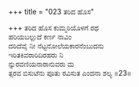 +++
title = "023 ತರಿದ ಹೊಸ"

+++
ತರಿದ ಹೊಸ ಕುಮ್ಮರಿಯೊಳಗೆ ರಥ  
ಹರಿಯಬಲ್ಲುದೆ ಕರ್ಣ ನಾವಿಂ  
ದರಿದೆವೈ ನೀ ನೆಟ್ಟನೋಲೆಯಕಾರನೆಂಬುದನು  
ಇರಿತಕಿವರಾರಿದಿರಹರು ನಿ  
ನ್ನುರವಣಿಯನಾರಾನುವರು ಮ  
ತ್ಸರವ ಬಿಸುಟೆನು ಪೂತು ರವಿಸುತ ಎಂದನಾ ಶಲ್ಯ      ॥23॥
